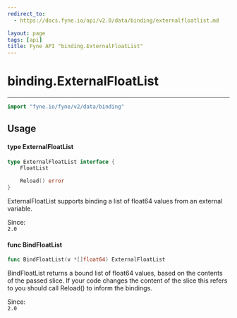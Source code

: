 ```yaml
---
redirect_to:
  - https://docs.fyne.io/api/v2.0/data/binding/externalfloatlist.md

layout: page
tags: [api]
title: Fyne API "binding.ExternalFloatList"
---
```



# binding.ExternalFloatList
---
```go
import "fyne.io/fyne/v2/data/binding"
```

## Usage

#### type ExternalFloatList

```go
type ExternalFloatList interface {
	FloatList

	Reload() error
}
```

ExternalFloatList supports binding a list of float64 values from an external variable.


<div class="since">Since: <code>
2.0</code></div>

#### func  BindFloatList

```go
func BindFloatList(v *[]float64) ExternalFloatList
```
BindFloatList returns a bound list of float64 values, based on the contents of the passed slice. If your code changes the content of the slice this refers to you should call Reload() to inform the bindings.


<div class="since">Since: <code>
2.0</code></div>
